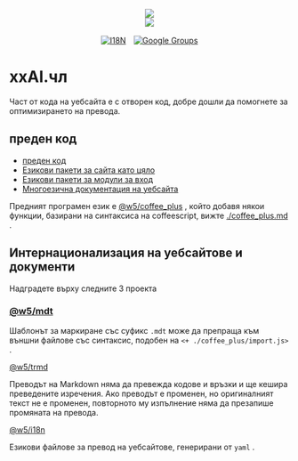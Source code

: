 <p align="center"><a href="https://xxai.art"><img src="https://cdn.jsdelivr.net/gh/xxai-art/doc/logo.svg"/></a><br/><a href="https://xxai.art"><img src="https://cdn.jsdelivr.net/gh/xxai-art/doc/xxai.svg"/></a></p><p align="center"><a href="https://github.com/xxai-art/doc#readme"><img alt="I18N" src="https://cdn.jsdelivr.net/gh/wactax/img/t.svg"/></a>　<a href="https://groups.google.com/u/0/g/xxai-art"><img alt="Google Groups" src="https://cdn.jsdelivr.net/gh/wactax/img/g-groups.svg"/></a></p>

# xxAI.чл

Част от кода на уебсайта е с отворен код, добре дошли да помогнете за оптимизирането на превода.

## преден код

* [преден код](https://github.com/xxai-art/web)
* [Езикови пакети за сайта като цяло](https://github.com/xxai-art/web/tree/main/i18n)
* [Езикови пакети за модули за вход](https://github.com/wacpkg/user/tree/main/ui.i18n)
* [Многоезична документация на уебсайта](https://github.com/xxai-doc)

Предният програмен език е [@w5/coffee_plus](http://npmjs.com/@w5/coffee_plus) , който добавя някои функции, базирани на синтаксиса на coffeescript, вижте [./coffee_plus.md](./coffee_plus.md) .

## Интернационализация на уебсайтове и документи

Надградете върху следните 3 проекта

### [@w5/mdt](https://www.npmjs.com/package/@w5/mdt)

Шаблонът за маркиране със суфикс `.mdt` може да препраща към външни файлове със синтаксис, подобен на `<+ ./coffee_plus/import.js>` .

[@w5/trmd](https://www.npmjs.com/package/@w5/trmd)

Преводът на Markdown няма да превежда кодове и връзки и ще кешира преведените изречения. Ако преводът е променен, но оригиналният текст не е променен, повторното му изпълнение няма да презапише промяната на превода.

[@w5/i18n](https://www.npmjs.com/package/@w5/i18n)

Езикови файлове за превод на уебсайтове, генерирани от `yaml` .
